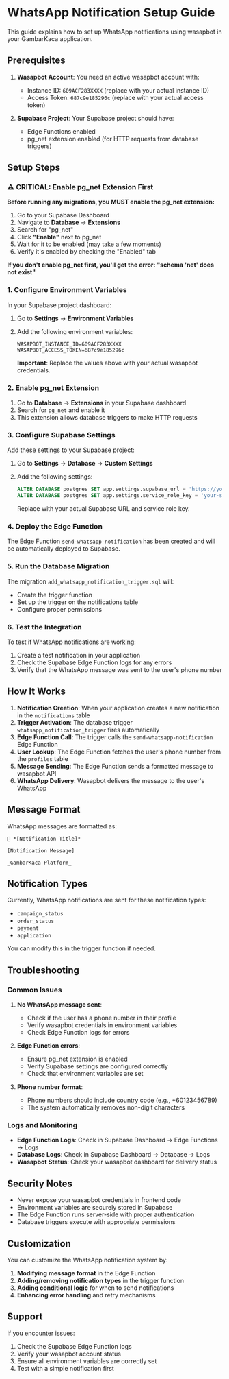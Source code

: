# WhatsApp Notification Setup Guide

This guide explains how to set up WhatsApp notifications using wasapbot in your GambarKaca application.

## Prerequisites

1. **Wasapbot Account**: You need an active wasapbot account with:
   - Instance ID: `609ACF283XXXX` (replace with your actual instance ID)
   - Access Token: `687c9e185296c` (replace with your actual access token)

2. **Supabase Project**: Your Supabase project should have:
   - Edge Functions enabled
   - pg_net extension enabled (for HTTP requests from database triggers)

## Setup Steps

### ⚠️ CRITICAL: Enable pg_net Extension First

**Before running any migrations, you MUST enable the pg_net extension:**

1. Go to your Supabase Dashboard
2. Navigate to **Database** → **Extensions**
3. Search for "pg_net"
4. Click **"Enable"** next to pg_net
5. Wait for it to be enabled (may take a few moments)
6. Verify it's enabled by checking the "Enabled" tab

**If you don't enable pg_net first, you'll get the error: "schema 'net' does not exist"**

### 1. Configure Environment Variables

In your Supabase project dashboard:

1. Go to **Settings** → **Environment Variables**
2. Add the following environment variables:
   ```
   WASAPBOT_INSTANCE_ID=609ACF283XXXX
   WASAPBOT_ACCESS_TOKEN=687c9e185296c
   ```
   
   **Important**: Replace the values above with your actual wasapbot credentials.

### 2. Enable pg_net Extension

1. Go to **Database** → **Extensions** in your Supabase dashboard
2. Search for `pg_net` and enable it
3. This extension allows database triggers to make HTTP requests

### 3. Configure Supabase Settings

Add these settings to your Supabase project:

1. Go to **Settings** → **Database** → **Custom Settings**
2. Add the following settings:
   ```sql
   ALTER DATABASE postgres SET app.settings.supabase_url = 'https://your-project.supabase.co';
   ALTER DATABASE postgres SET app.settings.service_role_key = 'your-service-role-key';
   ```
   
   Replace with your actual Supabase URL and service role key.

### 4. Deploy the Edge Function

The Edge Function `send-whatsapp-notification` has been created and will be automatically deployed to Supabase.

### 5. Run the Database Migration

The migration `add_whatsapp_notification_trigger.sql` will:
- Create the trigger function
- Set up the trigger on the notifications table
- Configure proper permissions

### 6. Test the Integration

To test if WhatsApp notifications are working:

1. Create a test notification in your application
2. Check the Supabase Edge Function logs for any errors
3. Verify that the WhatsApp message was sent to the user's phone number

## How It Works

1. **Notification Creation**: When your application creates a new notification in the `notifications` table
2. **Trigger Activation**: The database trigger `whatsapp_notification_trigger` fires automatically
3. **Edge Function Call**: The trigger calls the `send-whatsapp-notification` Edge Function
4. **User Lookup**: The Edge Function fetches the user's phone number from the `profiles` table
5. **Message Sending**: The Edge Function sends a formatted message to wasapbot API
6. **WhatsApp Delivery**: Wasapbot delivers the message to the user's WhatsApp

## Message Format

WhatsApp messages are formatted as:
```
🔔 *[Notification Title]*

[Notification Message]

_GambarKaca Platform_
```

## Notification Types

Currently, WhatsApp notifications are sent for these notification types:
- `campaign_status`
- `order_status` 
- `payment`
- `application`

You can modify this in the trigger function if needed.

## Troubleshooting

### Common Issues

1. **No WhatsApp message sent**:
   - Check if the user has a phone number in their profile
   - Verify wasapbot credentials in environment variables
   - Check Edge Function logs for errors

2. **Edge Function errors**:
   - Ensure pg_net extension is enabled
   - Verify Supabase settings are configured correctly
   - Check that environment variables are set

3. **Phone number format**:
   - Phone numbers should include country code (e.g., +60123456789)
   - The system automatically removes non-digit characters

### Logs and Monitoring

- **Edge Function Logs**: Check in Supabase Dashboard → Edge Functions → Logs
- **Database Logs**: Check in Supabase Dashboard → Database → Logs
- **Wasapbot Status**: Check your wasapbot dashboard for delivery status

## Security Notes

- Never expose your wasapbot credentials in frontend code
- Environment variables are securely stored in Supabase
- The Edge Function runs server-side with proper authentication
- Database triggers execute with appropriate permissions

## Customization

You can customize the WhatsApp notification system by:

1. **Modifying message format** in the Edge Function
2. **Adding/removing notification types** in the trigger function
3. **Adding conditional logic** for when to send notifications
4. **Enhancing error handling** and retry mechanisms

## Support

If you encounter issues:
1. Check the Supabase Edge Function logs
2. Verify your wasapbot account status
3. Ensure all environment variables are correctly set
4. Test with a simple notification first